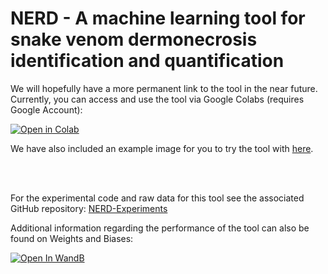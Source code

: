# NERD - A machine learning tool for snake venom dermonecrosis identification and quantification

We will hopefully have a more permanent link to the tool in the near future. Currently, you can access and use the tool via Google Colabs (requires Google Account):

[![Open in Colab](https://colab.research.google.com/assets/colab-badge.svg)](https://githubtocolab.com/laprade117/NERD/blob/main/NERD.ipynb)

We have also included an example image for you to try the tool with [here](https://raw.githubusercontent.com/laprade117/NERD/main/example_image.png).

<br/><br/>

For the experimental code and raw data for this tool see the associated GitHub repository: [NERD-Experiments](https://github.com/laprade117/NERD-Experiments)

Additional information regarding the performance of the tool can also be found on Weights and Biases: 

[![Open In WandB](https://raw.githubusercontent.com/wandb/assets/main/wandb-github-badge-28.svg)](https://wandb.ai/willap/VenomAI-Necrosis-UNet/reports/U-Net-Necrosis-Detection-Results--VmlldzoyOTU0OTIy)
